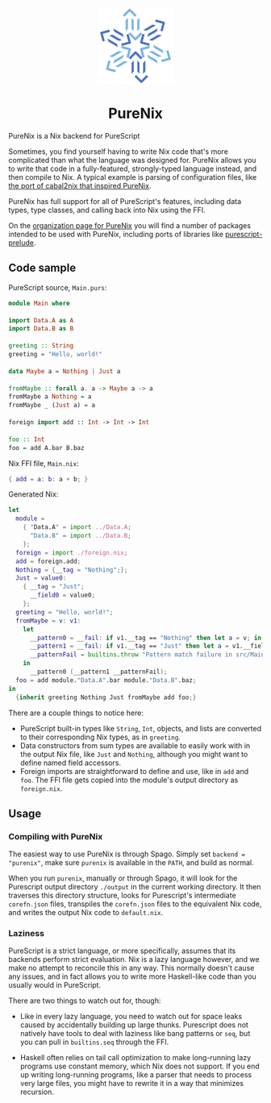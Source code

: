 <p align="center">
  <img src="img/purenix-icon.svg" width="150" height="150" />
</ p>
<h1 align="center">PureNix</h1>

PureNix is a Nix backend for PureScript

Sometimes, you find yourself having to write Nix code that's more complicated than what the language was designed for.
PureNix allows you to write that code in a fully-featured, strongly-typed language instead, and then compile to Nix.
A typical example is parsing of configuration files, like [the port of cabal2nix that inspired PureNix](https://github.com/cdepillabout/cabal2nixWithoutIFD).

PureNix has full support for all of PureScript's features, including data types, type classes, and calling back into Nix using the FFI.

On the [organization page for PureNix](https://github.com/purenix-org) you will find a number of packages intended to be used with PureNix, including ports of libraries like [purescript-prelude](https://github.com/purenix-org/purescript-prelude).

## Code sample

PureScript source, `Main.purs`:

```purescript
module Main where

import Data.A as A
import Data.B as B

greeting :: String
greeting = "Hello, world!"

data Maybe a = Nothing | Just a

fromMaybe :: forall a. a -> Maybe a -> a
fromMaybe a Nothing = a
fromMaybe _ (Just a) = a

foreign import add :: Int -> Int -> Int

foo :: Int
foo = add A.bar B.baz
```

Nix FFI file, `Main.nix`:

```nix
{ add = a: b: a + b; }
```

Generated Nix:

```nix
let
  module = 
    { "Data.A" = import ../Data.A;
      "Data.B" = import ../Data.B;
    };
  foreign = import ./foreign.nix;
  add = foreign.add;
  Nothing = {__tag = "Nothing";};
  Just = value0: 
    { __tag = "Just";
      __field0 = value0;
    };
  greeting = "Hello, world!";
  fromMaybe = v: v1: 
    let
      __pattern0 = __fail: if v1.__tag == "Nothing" then let a = v; in a else __fail;
      __pattern1 = __fail: if v1.__tag == "Just" then let a = v1.__field0; in a else __fail;
      __patternFail = builtins.throw "Pattern match failure in src/Main.purs at 11:1 - 11:41";
    in
      __pattern0 (__pattern1 __patternFail);
  foo = add module."Data.A".bar module."Data.B".baz;
in
  {inherit greeting Nothing Just fromMaybe add foo;}
```

There are a couple things to notice here:

- PureScript built-in types like `String`, `Int`, objects, and lists are converted to their corresponding Nix types, as in `greeting`.
- Data constructors from sum types are available to easily work with in the output Nix file, like `Just` and `Nothing`, although you might want to define named field accessors.
- Foreign imports are straightforward to define and use, like in `add` and `foo`. The FFI file gets copied into the module's output directory as `foreign.nix`.

## Usage

### Compiling with PureNix

The easiest way to use PureNix is through Spago.
Simply set `backend = "purenix"`, make sure `purenix` is available in the `PATH`, and build as normal.

When you run `purenix`, manually or through Spago, it will look for the Purescript output directory `./output` in the current working directory.
It then traverses this directory structure, looks for Purescript's intermediate `corefn.json` files, transpiles the `corefn.json` files to the equivalent Nix code, and writes the output Nix code to `default.nix`.

### Laziness

PureScript is a strict language, or more specifically, assumes that its backends perform strict evaluation.
Nix is a lazy language however, and we make no attempt to reconcile this in any way.
This normally doesn't cause any issues, and in fact allows you to write more Haskell-like code than you usually would in PureScript.

There are two things to watch out for, though:

  - Like in every lazy language, you need to watch out for space leaks caused by accidentally building up large thunks. Purescript does not natively have tools to deal with laziness like bang patterns or `seq`, but you can pull in `builtins.seq` through the FFI.

  - Haskell often relies on tail call optimization to make long-running lazy programs use constant memory, which Nix does not support. If you end up writing long-running programs, like a parser that needs to process very large files, you might have to rewrite it in a way that minimizes recursion.
